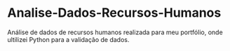 # Analise-Dados-Recursos-Humanos
Análise de dados de recursos humanos realizada para meu portfólio, onde ultilizei Python para a validação de dados. 
